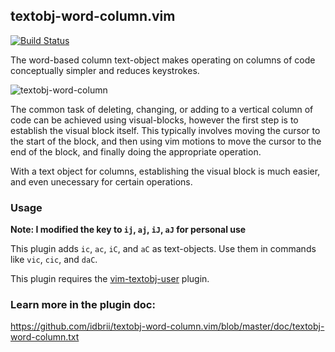 ## textobj-word-column.vim

[![Build Status](https://api.travis-ci.org/idbrii/textobj-word-column.vim.svg)](https://travis-ci.org/idbrii/textobj-word-column.vim)

The word-based column text-object makes operating on columns of code
conceptually simpler and reduces keystrokes.

![textobj-word-column][1]

The common task of deleting, changing, or adding to a vertical column of code
can be achieved using visual-blocks, however the first step is to establish
the visual block itself.  This typically involves moving the cursor to the
start of the block, and then using vim motions to move the cursor to the end of
the block, and finally doing the appropriate operation.

With a text object for columns, establishing the visual block is much easier,
and even unecessary for certain operations.

### Usage

**Note: I modified the key to `ij`, `aj`, `iJ`, `aJ` for personal use**

This plugin adds `ic`, `ac`, `iC`, and `aC` as text-objects.  Use them in
commands like `vic`, `cic`, and `daC`.

This plugin requires the [vim-textobj-user](https://github.com/kana/vim-textobj-user) plugin.

### Learn more in the plugin doc:

https://github.com/idbrii/textobj-word-column.vim/blob/master/doc/textobj-word-column.txt

[1]: http://i.imgur.com/AAgM9.gif
